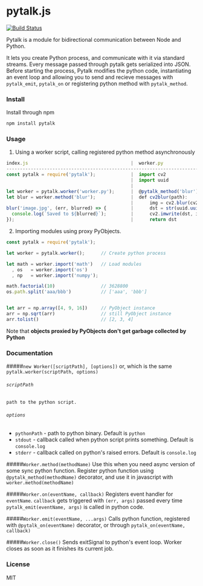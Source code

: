 pytalk.js
========================
[![Build Status](https://travis-ci.org/tsim0/pytalk.js.svg?branch=master)](https://travis-ci.org/tsim0/pytalk.js)

Pytalk is a module for bidirectional communication between Node and Python.

It lets you create Python process, and communicate with it via standard streams. Every message passed through pytalk gets serialized into JSON.
Before starting the process, Pytalk modifies the python code, instantiating an event loop and allowing you to send and recieve messages with `pytalk_emit`, `pytalk_on` or registering python method with `pytalk_method`.

### Install
Install through npm
```bash
npm install pytalk
```

### Usage

1) Using a worker script, calling registered python method asynchronously

```javascript
index.js                                      |  worker.py
------------------------------------------------------------------------------------------------
const pytalk = require('pytalk');             |  import cv2
                                              |  import uuid
                                              |  
let worker = pytalk.worker('worker.py');      |  @pytalk_method('blur')
let blur = worker.method('blur');             |  def cv2blur(path):
                                              |      img = cv2.blur(cv2.imread(path), (20, 20))
blur('image.jpg', (err, blurred) => {         |      dst = str(uuid.uuid1()) + '.jpg'
  console.log(`Saved to ${blurred}`);         |      cv2.imwrite(dst, img)
});                                           |      return dst
```

2) Importing modules using proxy PyObjects.

```javascript
const pytalk = require('pytalk');

let worker = pytalk.worker();      // Create python process

let math = worker.import('math')   // Load modules
  , os   = worker.import('os')
  , np   = worker.import('numpy');

math.factorial(10)                 // 3628800
os.path.split('aaa/bbb')           // ['aaa', 'bbb']


let arr = np.array([4, 9, 16])     // PyObject instance
arr = np.sqrt(arr)                 // still PyObject instance
arr.tolist()                       // [2, 3, 4]
```

Note that __objects proxied by PyObjects don't get garbage collected by Python__

### Documentation

#####```new Worker([scriptPath], [options])```
or, which is the same `pytalk.worker(scriptPath, options)`

###### `scriptPath`
	path to the python script.

###### `options`
* `pythonPath` - path to python binary. Default is `python`
* `stdout` - callback called when python script prints something. Default is `console.log`
* `stderr` - callback called on python's raised errors. Default is `console.log`

#####```Worker.method(methodName)```
Use this when you need async version of some sync python function. Register python function using ```@pytalk_method(methodName)``` decorator, and use it in javascript with ```worker.method(methodName)```

#####```Worker.on(eventName, callback)```
Registers event handler for `eventName`. `callback` gets triggered with `(err, args)` passed every time `pytalk_emit(eventName, args)` is called in python code.

#####```Worker.emit(eventName, ...args)```
Calls python function, registered with `@pytalk_on(eventName)` decorator, or through `pytalk_on(eventName, callback)`

#####```Worker.close()```
Sends exitSignal to python's event loop. Worker closes as soon as it finishes its current job.

### License
MIT
